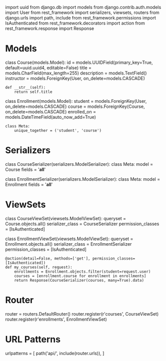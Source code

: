 import uuid
from django.db import models
from django.contrib.auth.models import User
from rest_framework import serializers, viewsets, routers
from django.urls import path, include
from rest_framework.permissions import IsAuthenticated
from rest_framework.decorators import action
from rest_framework.response import Response

# Models
class Course(models.Model):
    id = models.UUIDField(primary_key=True, default=uuid.uuid4, editable=False)
    title = models.CharField(max_length=255)
    description = models.TextField()
    instructor = models.ForeignKey(User, on_delete=models.CASCADE)

    def __str__(self):
        return self.title

class Enrollment(models.Model):
    student = models.ForeignKey(User, on_delete=models.CASCADE)
    course = models.ForeignKey(Course, on_delete=models.CASCADE)
    enrolled_on = models.DateTimeField(auto_now_add=True)

    class Meta:
        unique_together = ('student', 'course')

# Serializers
class CourseSerializer(serializers.ModelSerializer):
    class Meta:
        model = Course
        fields = '__all__'

class EnrollmentSerializer(serializers.ModelSerializer):
    class Meta:
        model = Enrollment
        fields = '__all__'

# ViewSets
class CourseViewSet(viewsets.ModelViewSet):
    queryset = Course.objects.all()
    serializer_class = CourseSerializer
    permission_classes = [IsAuthenticated]

class EnrollmentViewSet(viewsets.ModelViewSet):
    queryset = Enrollment.objects.all()
    serializer_class = EnrollmentSerializer
    permission_classes = [IsAuthenticated]

    @action(detail=False, methods=['get'], permission_classes=[IsAuthenticated])
    def my_courses(self, request):
        enrollments = Enrollment.objects.filter(student=request.user)
        courses = [enrollment.course for enrollment in enrollments]
        return Response(CourseSerializer(courses, many=True).data)

# Router
router = routers.DefaultRouter()
router.register(r'courses', CourseViewSet)
router.register(r'enrollments', EnrollmentViewSet)

# URL Patterns
urlpatterns = [
    path('api/', include(router.urls)),
]
